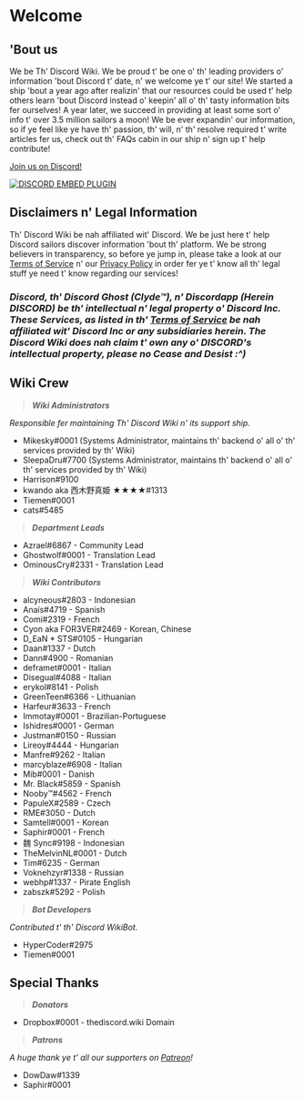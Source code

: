 <!-- TITLE: Pirate English - Home -->
<!-- SUBTITLE: Welcome t' Th' Discord Wiki! -->

# Welcome
## 'Bout us

We be Th' Discord Wiki. We be proud t' be one o' th' leading providers o' information 'bout Discord t' date, n' we welcome ye t' our site! We started a ship 'bout a year ago after realizin' that our resources could be used t' help others learn 'bout Discord instead o' keepin' all o' th' tasty information bits fer ourselves! A year later, we succeed in providing at least some sort o' info t' over 3.5 million sailors a moon! We be ever expandin' our information, so if ye feel like ye have th' passion, th' will, n' th' resolve required t' write articles fer us, check out th' FAQs cabin in our ship n' sign up t' help contribute!

[Join us on Discord!](https://discord.gg/ZRJ9Ghh)

<a href="https://discord.gg/ZRJ9Ghh">![DISCORD EMBED PLUGIN](https://discordapp.com/api/guilds/367460196148183040/widget.png?style=banner2)</a>

## Disclaimers n' Legal Information
Th' Discord Wiki be nah affiliated wit' Discord. We be just here t' help Discord sailors discover information 'bout th' platform. We be strong believers in transparency, so before ye jump in, please take a look at our [Terms of Service](/terms) n' our [Privacy Policy](/privacy) in order fer ye t' know all th' legal stuff ye need t' know regarding our services!

### ***Discord, th' Discord Ghost (Clyde™), n' Discordapp (Herein DISCORD) be th' intellectual n' legal property o' Discord Inc. These Services, as listed in th' [Terms of Service](/terms) be nah affiliated wit' Discord Inc or any subsidiaries herein. The Discord Wiki does nah claim t' own any o' DISCORD's intellectual property, please no Cease and Desist :^)***

## Wiki Crew
> ***Wiki Administrators***

*Responsible fer maintaining Th' Discord Wiki n' its support ship.*
* Mikesky#0001 (Systems Administrator, maintains th' backend o' all o' th' services provided by th' Wiki)
* SleepaDru#7700 (Systems Administrator, maintains th' backend o' all o' th' services provided by th' Wiki)
* Harrison#9100
* kwando aka 西木野真姫 ★★★★#1313
* Tiemen#0001
* cats#5485

> ***Department Leads***

* Azrael#6867 - Community Lead
* Ghostwolf#0001 - Translation Lead
* OminousCry#2331 - Translation Lead

> ***Wiki Contributors***

* alcyneous#2803 - Indonesian
* Anaís#4719 - Spanish
* Comi#2319 - French
* Cyon aka FOR3VER#2469 - Korean, Chinese
* D_EaN * STS#0105 - Hungarian
* Daan#1337 - Dutch
* Dann#4900 - Romanian
* deframet#0001 - Italian
* Disegual#4088 - Italian
* erykol#8141 - Polish
* GreenTeen#6366 - Lithuanian
* Harfeur#3633 - French
* Immotay#0001 - Brazilian-Portuguese
* Ishidres#0001 - German
* Justman#0150 - Russian
* Lireoy#4444 - Hungarian
* Manfre#9262 - Italian
* marcyblaze#6908 - Italian
* Mib#0001 - Danish
* Mr. Black#5859 - Spanish
* Nooby™#4562 - French
* PapuleX#2589 - Czech
* RME#3050 - Dutch
* Samtell#0001 - Korean
* Saphir#0001 - French
* 魏 Sync#9198 - Indonesian
* TheMelvinNL#0001 - Dutch
* Tim#6235 - German
* Voknehzyr#1338 - Russian
* webhp#1337 - Pirate English
* zabszk#5292 - Polish

> ***Bot Developers***

*Contributed t' th' Discord WikiBot.*
* HyperCoder#2975
* Tiemen#0001

## Special Thanks

>***Donators***

* Dropbox#0001 - thediscord.wiki Domain

> ***Patrons***

*A huge thank ye t' all our supporters on [Patreon](https://www.patreon.com/TheDiscordWiki)!*

* DowDaw#1339
* Saphir#0001